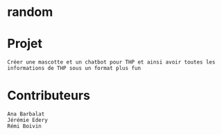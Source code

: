 # random

# Projet
	Créer une mascotte et un chatbot pour THP et ainsi avoir toutes les informations de THP sous un format plus fun

# Contributeurs

	Ana Barbalat
	Jérémie Edery
	Rémi Boivin